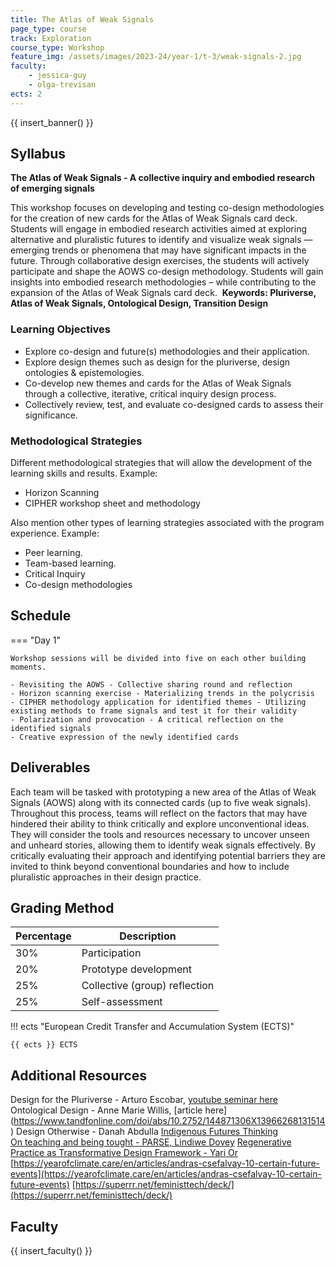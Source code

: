 ```yaml
---
title: The Atlas of Weak Signals 
page_type: course
track: Exploration
course_type: Workshop
feature_img: /assets/images/2023-24/year-1/t-3/weak-signals-2.jpg
faculty:
    - jessica-guy
    - olga-trevisan
ects: 2
---
```


{{ insert_banner() }}

## Syllabus

**The Atlas of Weak Signals - A collective inquiry and embodied research of emerging signals**

This workshop focuses on developing and testing co-design methodologies for the creation of new cards for the Atlas of Weak Signals card deck. Students will engage in embodied research activities aimed at exploring alternative and pluralistic futures to identify and visualize weak signals — emerging trends or phenomena that may have significant impacts in the future. Through collaborative design exercises, the students will actively participate and shape the AOWS co-design methodology. Students will gain insights into embodied research methodologies –  while contributing to the expansion of the Atlas of Weak Signals card deck.
​​
**Keywords: Pluriverse, Atlas of Weak Signals, Ontological Design, Transition Design**

### Learning Objectives

- Explore co-design and future(s) methodologies and their application.
- Explore design themes such as design for the pluriverse, design ontologies & epistemologies. 
- Co-develop new themes and cards for the Atlas of Weak Signals through a collective, iterative, critical inquiry design process.
- Collectively review, test, and evaluate co-designed cards to assess their significance.

### Methodological Strategies

Different methodological strategies that will allow the development of the learning skills and results.
Example:
- Horizon Scanning 
- CIPHER workshop sheet and methodology
 
Also mention other types of learning strategies associated with the program experience.
Example:
- Peer learning.
- Team-based learning.
- Critical Inquiry 
- Co-design methodologies

## Schedule

=== "Day 1"

    Workshop sessions will be divided into five on each other building moments.
    
    - Revisiting the AOWS - Collective sharing round and reflection 
    - Horizon scanning exercise - Materializing trends in the polycrisis 
    - CIPHER methodology application for identified themes - Utilizing existing methods to frame signals and test it for their validity 
    - Polarization and provocation - A critical reflection on the identified signals 
    - Creative expression of the newly identified cards 

## Deliverables

Each team will be tasked with prototyping a new area of the Atlas of Weak Signals (AOWS) along with its connected cards (up to five weak signals). Throughout this process, teams will reflect on the factors that may have hindered their ability to think critically and explore unconventional ideas. They will consider the tools and resources necessary to uncover unseen and unheard stories, allowing them to identify weak signals effectively. By critically evaluating their approach and identifying potential barriers they are invited to think beyond conventional boundaries and how to include pluralistic approaches in their design practice. 

## Grading Method

| Percentage  | Description                         |
| ----------- | ------------------------------------|
| 30%         | Participation                       |
| 20%         | Prototype development    |
| 25%         | Collective (group) reflection                       |
| 25%         | Self-assessment                          |

!!! ects "European Credit Transfer and Accumulation System (ECTS)"

    {{ ects }} ECTS

## Additional Resources
Design for the Pluriverse - Arturo Escobar, [youtube seminar here](https://www.youtube.com/watch?v=8Ouy7aN6XPs&t=1327s)
Ontological Design - Anne Marie Willis, [article here] (https://www.tandfonline.com/doi/abs/10.2752/144871306X13966268131514)
Design Otherwise - Danah Abdulla
[Indigenous Futures Thinking](https://swed.bio/news/indigenous-futures-thinking-changing-the-narrative-and-re-building-based-on-re-rooting-a-process-of-joint-exploration-with-communities/)   
[On teaching and being tought - PARSE, Lindiwe Dovey](https://parsejournal.com/article/on-teaching-and-being-taught/)
[Regenerative Practice as Transformative Design Framework - Yari Or](https://dl.designresearchsociety.org/pluriversaldesign/pivot2021/researchpapers/23/)
[https://yearofclimate.care/en/articles/andras-csefalvay-10-certain-future-events](https://yearofclimate.care/en/articles/andras-csefalvay-10-certain-future-events)
[https://superrr.net/feministtech/deck/](https://superrr.net/feministtech/deck/)


## Faculty

{{ insert_faculty() }}
